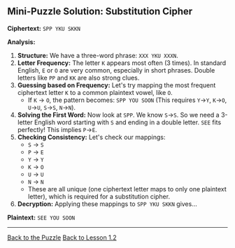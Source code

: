 ## Mini-Puzzle Solution: Substitution Cipher

**Ciphertext:** `SPP YKU SKKN`

**Analysis:**

1.  **Structure:** We have a three-word phrase: `XXX YKU XXXN`.
2.  **Letter Frequency:** The letter `K` appears most often (3 times). In standard English, `E` or `O` are very common, especially in short phrases. Double letters like `PP` and `KK` are also strong clues.
3.  **Guessing based on Frequency:** Let's try mapping the most frequent ciphertext letter `K` to a common plaintext vowel, like `O`.
    *   If `K` → `O`, the pattern becomes: `SPP YOU SOON` (This requires `Y`→`Y`, `K`→`O`, `U`→`U`, `S`→`S`, `N`→`N`).
4.  **Solving the First Word:** Now look at `SPP`. We know `S`→`S`. So we need a 3-letter English word starting with `S` and ending in a double letter. `SEE` fits perfectly! This implies `P`→`E`.
5.  **Checking Consistency:** Let's check our mappings:
    *   `S` → `S`
    *   `P` → `E`
    *   `Y` → `Y`
    *   `K` → `O`
    *   `U` → `U`
    *   `N` → `N`
    *   These are all unique (one ciphertext letter maps to only one plaintext letter), which is required for a substitution cipher.
6.  **Decryption:** Applying these mappings to `SPP YKU SKKN` gives...

**Plaintext:** `SEE YOU SOON`

---

[Back to the Puzzle](ch01_lesson1.2_puzzle.html)
[Back to Lesson 1.2](ch01_lesson1.2.html) 